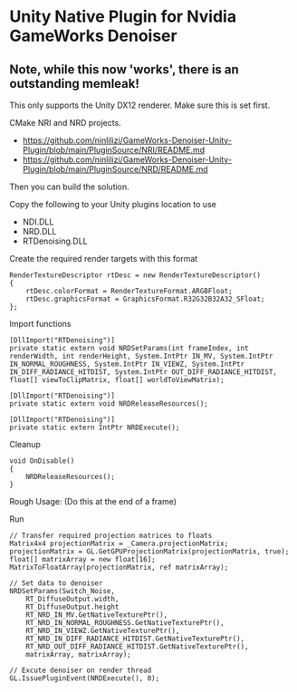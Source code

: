# Unity Native Plugin for Nvidia GameWorks Denoiser

## Note, while this now 'works', there is an outstanding memleak!

This only supports the Unity DX12 renderer. Make sure this is set first.

CMake NRI and NRD projects.
* https://github.com/ninlilizi/GameWorks-Denoiser-Unity-Plugin/blob/main/PluginSource/NRI/README.md
* https://github.com/ninlilizi/GameWorks-Denoiser-Unity-Plugin/blob/main/PluginSource/NRD/README.md

Then you can build the solution.

Copy the following to your Unity plugins location to use
* NDI.DLL
* NRD.DLL
* RTDenoising.DLL



Create the required render targets with this format
```
RenderTextureDescriptor rtDesc = new RenderTextureDescriptor()
{
    rtDesc.colorFormat = RenderTextureFormat.ARGBFloat;
    rtDesc.graphicsFormat = GraphicsFormat.R32G32B32A32_SFloat;
};
```

Import functions

```
[DllImport("RTDenoising")]
private static extern void NRDSetParams(int frameIndex, int renderWidth, int renderHeight, System.IntPtr IN_MV, System.IntPtr IN_NORMAL_ROUGHNESS, System.IntPtr IN_VIEWZ, System.IntPtr IN_DIFF_RADIANCE_HITDIST, System.IntPtr OUT_DIFF_RADIANCE_HITDIST, float[] viewToClipMatrix, float[] worldToViewMatrix);

[DllImport("RTDenoising")]
private static extern void NRDReleaseResources();

[DllImport("RTDenoising")]
private static extern IntPtr NRDExecute();

```

Cleanup
```
void OnDisable()
{
    NRDReleaseResources();
}
```
  
Rough Usage: (Do this at the end of a frame)

Run
```
// Transfer required projection matrices to floats
Matrix4x4 projectionMatrix = _Camera.projectionMatrix;
projectionMatrix = GL.GetGPUProjectionMatrix(projectionMatrix, true);
float[] matrixArray = new float[16];
MatrixToFloatArray(projectionMatrix, ref matrixArray);

// Set data to denoiser
NRDSetParams(Switch_Noise,
    RT_DiffuseOutput.width,
    RT_DiffuseOutput.height
    RT_NRD_IN_MV.GetNativeTexturePtr(),
    RT_NRD_IN_NORMAL_ROUGHNESS.GetNativeTexturePtr(),
    RT_NRD_IN_VIEWZ.GetNativeTexturePtr(),
    RT_NRD_IN_DIFF_RADIANCE_HITDIST.GetNativeTexturePtr(),
    RT_NRD_OUT_DIFF_RADIANCE_HITDIST.GetNativeTexturePtr(),
    matrixArray, matrixArray);

// Excute denoiser on render thread
GL.IssuePluginEvent(NRDExecute(), 0);
```


